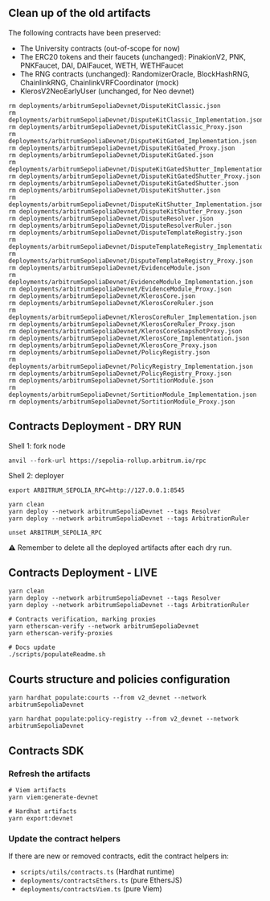 ## Clean up of the old artifacts

The following contracts have been preserved:

- The University contracts (out-of-scope for now)
- The ERC20 tokens and their faucets (unchanged): PinakionV2, PNK, PNKFaucet, DAI, DAIFaucet, WETH, WETHFaucet
- The RNG contracts (unchanged): RandomizerOracle, BlockHashRNG, ChainlinkRNG, ChainlinkVRFCoordinator (mock)
- KlerosV2NeoEarlyUser (unchanged, for Neo devnet)

```shell
rm deployments/arbitrumSepoliaDevnet/DisputeKitClassic.json
rm deployments/arbitrumSepoliaDevnet/DisputeKitClassic_Implementation.json
rm deployments/arbitrumSepoliaDevnet/DisputeKitClassic_Proxy.json
rm deployments/arbitrumSepoliaDevnet/DisputeKitGated_Implementation.json
rm deployments/arbitrumSepoliaDevnet/DisputeKitGated_Proxy.json
rm deployments/arbitrumSepoliaDevnet/DisputeKitGated.json
rm deployments/arbitrumSepoliaDevnet/DisputeKitGatedShutter_Implementation.json
rm deployments/arbitrumSepoliaDevnet/DisputeKitGatedShutter_Proxy.json
rm deployments/arbitrumSepoliaDevnet/DisputeKitGatedShutter.json
rm deployments/arbitrumSepoliaDevnet/DisputeKitShutter.json
rm deployments/arbitrumSepoliaDevnet/DisputeKitShutter_Implementation.json
rm deployments/arbitrumSepoliaDevnet/DisputeKitShutter_Proxy.json
rm deployments/arbitrumSepoliaDevnet/DisputeResolver.json
rm deployments/arbitrumSepoliaDevnet/DisputeResolverRuler.json
rm deployments/arbitrumSepoliaDevnet/DisputeTemplateRegistry.json
rm deployments/arbitrumSepoliaDevnet/DisputeTemplateRegistry_Implementation.json
rm deployments/arbitrumSepoliaDevnet/DisputeTemplateRegistry_Proxy.json
rm deployments/arbitrumSepoliaDevnet/EvidenceModule.json
rm deployments/arbitrumSepoliaDevnet/EvidenceModule_Implementation.json
rm deployments/arbitrumSepoliaDevnet/EvidenceModule_Proxy.json
rm deployments/arbitrumSepoliaDevnet/KlerosCore.json
rm deployments/arbitrumSepoliaDevnet/KlerosCoreRuler.json
rm deployments/arbitrumSepoliaDevnet/KlerosCoreRuler_Implementation.json
rm deployments/arbitrumSepoliaDevnet/KlerosCoreRuler_Proxy.json
rm deployments/arbitrumSepoliaDevnet/KlerosCoreSnapshotProxy.json
rm deployments/arbitrumSepoliaDevnet/KlerosCore_Implementation.json
rm deployments/arbitrumSepoliaDevnet/KlerosCore_Proxy.json
rm deployments/arbitrumSepoliaDevnet/PolicyRegistry.json
rm deployments/arbitrumSepoliaDevnet/PolicyRegistry_Implementation.json
rm deployments/arbitrumSepoliaDevnet/PolicyRegistry_Proxy.json
rm deployments/arbitrumSepoliaDevnet/SortitionModule.json
rm deployments/arbitrumSepoliaDevnet/SortitionModule_Implementation.json
rm deployments/arbitrumSepoliaDevnet/SortitionModule_Proxy.json
```

## Contracts Deployment - DRY RUN

Shell 1: fork node

```shell
anvil --fork-url https://sepolia-rollup.arbitrum.io/rpc
```

Shell 2: deployer

```shell
export ARBITRUM_SEPOLIA_RPC=http://127.0.0.1:8545

yarn clean
yarn deploy --network arbitrumSepoliaDevnet --tags Resolver
yarn deploy --network arbitrumSepoliaDevnet --tags ArbitrationRuler

unset ARBITRUM_SEPOLIA_RPC
```

:warning: Remember to delete all the deployed artifacts after each dry run.

## Contracts Deployment - LIVE

```shell
yarn clean
yarn deploy --network arbitrumSepoliaDevnet --tags Resolver
yarn deploy --network arbitrumSepoliaDevnet --tags ArbitrationRuler

# Contracts verification, marking proxies
yarn etherscan-verify --network arbitrumSepoliaDevnet
yarn etherscan-verify-proxies

# Docs update
./scripts/populateReadme.sh
```

## Courts structure and policies configuration

```shell
yarn hardhat populate:courts --from v2_devnet --network arbitrumSepoliaDevnet

yarn hardhat populate:policy-registry --from v2_devnet --network arbitrumSepoliaDevnet
```

## Contracts SDK

### Refresh the artifacts

```shell
# Viem artifacts
yarn viem:generate-devnet

# Hardhat artifacts
yarn export:devnet
```

### Update the contract helpers

If there are new or removed contracts, edit the contract helpers in:

- `scripts/utils/contracts.ts` (Hardhat runtime)
- `deployments/contractsEthers.ts` (pure EthersJS)
- `deployments/contractsViem.ts` (pure Viem)
